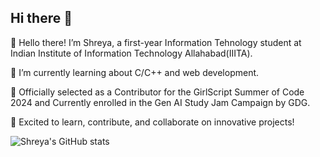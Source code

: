 ## Hi there 👋

👋 Hello there! I’m Shreya, a first-year Information Tehnology student at Indian Institute of Information Technology Allahabad(IIITA).

🌱 I’m currently learning about C/C++ and web development.

🎉 Officially selected as a Contributor for the GirlScript Summer of Code 2024 and Currently enrolled in the Gen AI Study Jam Campaign by GDG.

🚀 Excited to learn, contribute, and collaborate on innovative projects!

![Shreya's GitHub stats](https://github-readme-stats.vercel.app/api?username=shreyyaa-05&show_icons=true&theme=github_dark&hide_rank=false)

